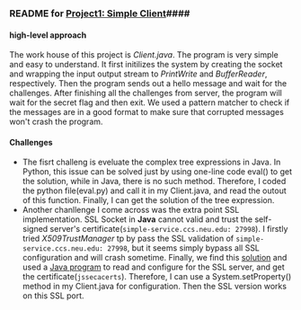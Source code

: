### README for [Project1: Simple Client](https://course.ccs.neu.edu/cs5700sp21/project1.html)####

#### high-level approach 
The work house of this project is *Client.java*. The program is very simple and easy to understand. It first initilizes the system by creating the socket and wrapping the input output stream to *PrintWrite* and *BufferReader*, respectively. Then the program sends out a hello message and wait for the challenges. After finishing all the challenges from server, the program will wait for the secret flag and then exit. We used a pattern matcher to check if the messages are in a good format to make sure that corrupted messages won't crash the program.

#### Challenges
- The fisrt challeng is eveluate the complex tree expressions in Java. In Python, this issue can be solved just by using one-line code eval() to get the solution, while in Java, there is no such method. Therefore, I coded the python file(eval.py) and call it in my Client.java, and read the outout of this function. Finally, I can get the solution of the tree expression.
- Another chanllenge I come across was the extra point SSL implementation. SSL Socket in **Java** cannot valid and trust the self-signed server's certificate(`simple-service.ccs.neu.edu: 27998`). I firstly tried *X509TrustManager* tp by pass the SSL validation of `simple-service.ccs.neu.edu: 27998`, but it seems simply bypass all SSL configuration and will crash sometime. Finally, we find this [solution](https://blogs.oracle.com/gc/entry/unable_to_find_valid_certification) and used a [Java program](https://github.com/escline/InstallCert) to read and configure for the SSL server, and get the  certificate(`jssecacerts`). Therefore, I can use a System.setProperty() method in my Client.java for configuration. Then the SSL version works on this SSL port.
